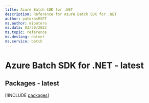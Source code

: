 ```yaml
---
title: Azure Batch SDK for .NET
description: Reference for Azure Batch SDK for .NET
author: paterasMSFT
ms.author: mipatera
ms.data: 03/30/2023
ms.topic: reference
ms.devlang: dotnet
ms.service: batch
---
```

# Azure Batch SDK for .NET - latest
## Packages - latest
[!INCLUDE [packages](batch-index.md)]